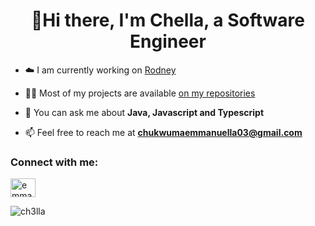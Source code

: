 <h1 align="center">👋Hi there, I'm Chella, a Software Engineer</h1>

- ☁️ I am currently working on [Rodney](https://rodney-ashen.vercel.app/)

- 👨‍💻 Most of my projects are available [on my repositories](https://github.com/ch3lla?tab=repositories)

- 💬 You can ask me about **Java, Javascript and Typescript**

- 📫 Feel free to reach me at **chukwumaemmanuella03@gmail.com**

<h3 align="left">Connect with me:</h3>
<p align="left">
<a href="[https://linkedin.com/in/emmanuella chukwuma](https://www.linkedin.com/in/emmanuella-chukwuma-8958ab248)" target="blank"><img align="center" src="https://raw.githubusercontent.com/rahuldkjain/github-profile-readme-generator/master/src/images/icons/Social/linked-in-alt.svg" alt="emmanuella chukwuma" height="30" width="40" /></a>
</p>

<p><img align="center" src="https://github-readme-streak-stats.herokuapp.com/?user=ch3lla&" alt="ch3lla" /></p>
